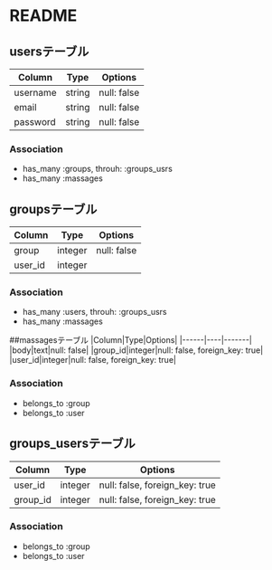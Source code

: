 # README

## usersテーブル
|Column|Type|Options|
|------|----|-------|
|username|string|null: false|
|email|string|null: false|
|password|string|null: false|
### Association
- has_many :groups,  throuh:  :groups_usrs
- has_many :massages

## groupsテーブル
|Column|Type|Options|
|------|----|-------|
|group|integer|null: false|
|user_id|integer||null: false, foreign_key: true||
### Association
- has_many :users,  throuh:  :groups_usrs
- has_many :massages


##massagesテーブル
|Column|Type|Options|
|------|----|-------|
|body|text|null: false|
|group_id|integer|null: false, foreign_key: true|
|user_id|integer|null: false, foreign_key: true|
### Association
- belongs_to :group
- belongs_to :user


## groups_usersテーブル
|Column|Type|Options|
|------|----|-------|
|user_id|integer|null: false, foreign_key: true|
|group_id|integer|null: false, foreign_key: true|
### Association
- belongs_to :group
- belongs_to :user